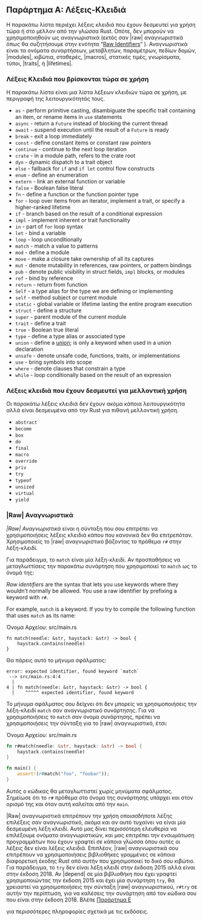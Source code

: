 ## Παράρτημα Α: Λέξεις-Κλειδιά

Η παρακάτω λίστα περιέχει λέξεις κλειδιά που έχουν δεσμευτεί για χρήση τώρα
ή στο μέλλον από την γλώσσα Rust. Οπότε, δεν μπορούν να χρησιμοποιηθούν ως
αναγνωριστικά (εκτός σαν |raw| αναγνωριστικά όπως θα συζητήσουμε στην ενότητα “[Raw
Identifiers][raw-identifiers]<!-- ignore -->” ). Αναγνωριστικά είναι τα ονόματα
συναρτήσεων, μεταβλητών, παραμέτρων, πεδίων δομών, |modules|, κιβώτια, σταθερές,
|macros|, στατικές τιμές, γνωρίσματα, τύποι, |traits|, ή |lifetimes|.

[raw-identifiers]: #raw-identifiers

### Λέξεις Κλειδιά που βρίσκονται τώρα σε χρήση

Η παρακάτω λίστα είναι μια λίστα λέξεων κλειδιών τώρα σε χρήση, με περιγραφή
της λειτουργικότητάς τους.

* `as` - perform primitive casting, disambiguate the specific trait containing
  an item, or rename items in `use` statements
* `async` -  return a `Future` instead of blocking the current thread
* `await` - suspend execution until the result of a `Future` is ready
* `break` - exit a loop immediately
* `const` - define constant items or constant raw pointers
* `continue` - continue to the next loop iteration
* `crate` - in a module path, refers to the crate root
* `dyn` - dynamic dispatch to a trait object
* `else` - fallback for `if` and `if let` control flow constructs
* `enum` - define an enumeration
* `extern` - link an external function or variable
* `false` - Boolean false literal
* `fn` - define a function or the function pointer type
* `for` - loop over items from an iterator, implement a trait, or specify a
  higher-ranked lifetime
* `if` - branch based on the result of a conditional expression
* `impl` - implement inherent or trait functionality
* `in` - part of `for` loop syntax
* `let` - bind a variable
* `loop` - loop unconditionally
* `match` - match a value to patterns
* `mod` - define a module
* `move` - make a closure take ownership of all its captures
* `mut` - denote mutability in references, raw pointers, or pattern bindings
* `pub` - denote public visibility in struct fields, `impl` blocks, or modules
* `ref` - bind by reference
* `return` - return from function
* `Self` - a type alias for the type we are defining or implementing
* `self` - method subject or current module
* `static` - global variable or lifetime lasting the entire program execution
* `struct` - define a structure
* `super` - parent module of the current module
* `trait` - define a trait
* `true` - Boolean true literal
* `type` - define a type alias or associated type
* `union` - define a [union][union]<!-- ignore -->; is only a keyword when used
  in a union declaration
* `unsafe` - denote unsafe code, functions, traits, or implementations
* `use` - bring symbols into scope
* `where` - denote clauses that constrain a type
* `while` - loop conditionally based on the result of an expression

[union]: ../reference/items/unions.html

### Λέξεις κλειδιά που έχουν δεσμευτεί για μελλοντική χρήση

Οι παρακάτω λέξεις κλειδιά δεν έχουν ακόμα κάποια λειτουργικότητα αλλά 
είναι δεσμευμένα από την Rust για πιθανή μελλοντική χρήση.

* `abstract`
* `become`
* `box`
* `do`
* `final`
* `macro`
* `override`
* `priv`
* `try`
* `typeof`
* `unsized`
* `virtual`
* `yield`

### |Raw| Αναγνωριστικά

*|Raw| Αναγνωριστικά* είναι η σύνταξη που σου επιτρέπει να χρησιμοποιήσεις λέξεις
κλειδιά κάπου που κανονικά δεν θα επιτρεπόταν. Χρησιμοποιείς το |raw| αναγνωριστικό
βάζοντας το πρόθεμα `r#` στην λέξη-κλειδί.

Για παράδειγμα, το `match` είναι μία λέξη-κλειδί. Αν προσπαθήσεις να μεταγλωττίσεις
την παρακάτω συνάρτηση που χρησιμοποιεί το `match` ως το όνομά της:

*Raw identifiers* are the syntax that lets you use keywords where they wouldn’t
normally be allowed. You use a raw identifier by prefixing a keyword with `r#`.

For example, `match` is a keyword. If you try to compile the following function
that uses `match` as its name:

<span class="filename">Όνομα Αρχείου: src/main.rs</span>

```rust,ignore,does_not_compile
fn match(needle: &str, haystack: &str) -> bool {
    haystack.contains(needle)
}
```

Θα πάρεις αυτό το μήνυμα σφάλματος:

```text
error: expected identifier, found keyword `match`
 --> src/main.rs:4:4
  |
4 | fn match(needle: &str, haystack: &str) -> bool {
  |    ^^^^^ expected identifier, found keyword
```

Το μήνυμα σφάλματος σου δείχνει ότι δεν μπορείς να χρησιμοποιήσεις την
λέξη-κλειδί `match` σαν αναγνωριστικό συνάρτησης. Για να χρησιμοποιήσεις
το `match` σαν όνομα συνάρτησης, πρέπει να χρησιμοποιήσεις την σύνταξη
για το |raw| αναγνωριστικό, έτσι:


<span class="filename">Όνομα Αρχείου: src/main.rs</span>

```rust
fn r#match(needle: &str, haystack: &str) -> bool {
    haystack.contains(needle)
}

fn main() {
    assert!(r#match("foo", "foobar"));
}
```

Αυτός ο κώδικας θα μεταγλωττιστεί χωρίς μηνύματα σφάλματος. Σημείωσε ότι το 
`r#` πρόθεμα στο όνομα της συνάρτησης υπάρχει και στον ορισμό της και όταν
αυτή καλείται από την `main`.

|Raw| αναγνωριστικά επιτρέπουν την χρήση οποιασδήποτε λέξης επιλέξεις σαν
αναγνωριστικό, ακόμα και αν αυτό τυχαίνει να είναι μία δεσμευμένη λέξη κλειδί.
Αυτό μας δίνει περισσότερη ελευθερία να επιλέξουμε ονόματα αναγνωριστικών, και
μας επιτρέπει την ενσωμάτωση προγραμμάτων που έχουν γραφτεί σε κάποια γλώσσα
όπου αυτές οι λέξεις δεν είναι λέξεις κλειδιά. Επιπλέον, |raw| αναγνωριστικά
σου επιτρέπουν να χρησιμοποιήσεις βιβλιοθήκες γραμμένες σε κάποια διαφορετική
έκοδης Rust από αυτήν που χρησιμοποιεί το δικό σου κιβώτιο. Για παράδειγμα,
το `try` δεν είναι λέξη κλειδί στην έκδοση 2015 αλλά είναι στην έκδοση 2018.
Αν |depend| σε μία βιβλιοθήκη που έχει γραφτεί χρησιμοποιώντας την έκδοση 2015
και έχει μία συνάρτηση `try`, θα χρειαστεί να χρησιμοποιήσεις την σύνταξη |raw|
αναγνωριστικού, `r#try` σε αυτήν την περίπτωση, για να καλέσεις την συνάρτηση
από τον κώδικα σου που είναι στην έκδοση 2018. Βλέπε [Παράρτημα Ε][appendix-e]
<!-- ignore --> για περισσότερες πληροφορίες σχετικά με τις εκδόσεις.

[appendix-e]: appendix-05-editions.html
